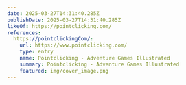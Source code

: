 ```yaml
---
date: 2025-03-27T14:31:40.285Z
publishDate: 2025-03-27T14:31:40.285Z
likeOf: https://pointclicking.com/
references:
  https://pointclickingCom/:
    url: https://www.pointclicking.com/
    type: entry
    name: Pointclicking - Adventure Games Illustrated
    summary: Pointclicking - Adventure Games Illustrated
    featured: img/cover_image.png
---
```

